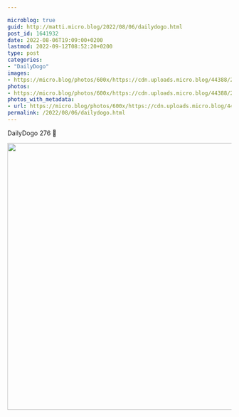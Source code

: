 ```yaml
---

microblog: true
guid: http://matti.micro.blog/2022/08/06/dailydogo.html
post_id: 1641932
date: 2022-08-06T19:09:00+0200
lastmod: 2022-09-12T08:52:20+0200
type: post
categories:
- "DailyDogo"
images:
- https://micro.blog/photos/600x/https://cdn.uploads.micro.blog/44388/2022/ff59e8978a.jpg
photos:
- https://micro.blog/photos/600x/https://cdn.uploads.micro.blog/44388/2022/ff59e8978a.jpg
photos_with_metadata:
- url: https://micro.blog/photos/600x/https://cdn.uploads.micro.blog/44388/2022/ff59e8978a.jpg
permalink: /2022/08/06/dailydogo.html
---
```

DailyDogo 276 🐶

<img src="/media/uploads/2022/ff59e8978a.jpg" width="600" height="600" alt="" />
